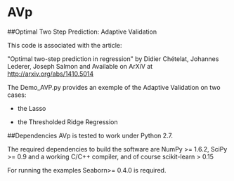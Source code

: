 # AVp

##Optimal Two Step Prediction: Adaptive Validation 

This code is associated with the article:

"Optimal two-step prediction in regression"
by Didier Chételat, Johannes Lederer, Joseph Salmon
and Available on ArXiV at http://arxiv.org/abs/1410.5014


The Demo_AVP.py provides an exemple of the Adaptive Validation on two cases:

- the Lasso

- the Thresholded Ridge Regression




##Dependencies
AVp is tested to work under Python 2.7.

The required dependencies to build the software are NumPy >= 1.6.2, SciPy >= 0.9 and a working C/C++ compiler,
and of course  scikit-learn > 0.15

For running the examples Seaborn>= 0.4.0 is required.

